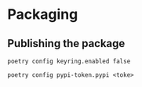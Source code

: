 # Packaging

## Publishing the package

    poetry config keyring.enabled false

    poetry config pypi-token.pypi <toke>
